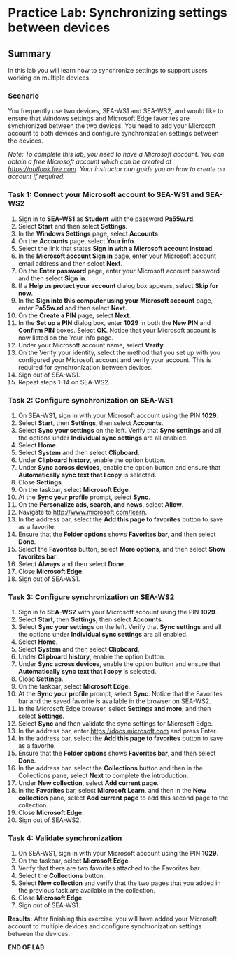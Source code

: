 # Practice Lab: Synchronizing settings between devices

## Summary

In this lab you will learn how to synchronize settings to support users working on multiple devices.

### Scenario

You frequently use two devices, SEA-WS1 and SEA-WS2, and would like to ensure that Windows settings and Microsoft Edge favorites are synchronized between the two devices. You need to add your Microsoft account to both devices and configure synchronization settings between the devices.

*Note: To complete this lab, you need to have a Microsoft account. You can obtain a free Microsoft account which can be created at https://outlook.live.com. Your instructor can guide you on how to create an account if required.*

### Task 1: Connect your Microsoft account to SEA-WS1 and SEA-WS2

1.  Sign in to **SEA-WS1** as **Student** with the password **Pa55w.rd**.
2.  Select **Start** and then select **Settings**.
3.  In the **Windows Settings** page, select **Accounts**.
4.  On the **Accounts** page, select **Your info**. 
5.  Select the link that states **Sign in with a Microsoft account instead**.
6.  In the **Microsoft account Sign in** page, enter your Microsoft account email address and then select **Next**.
7.  On the **Enter password** page, enter your Microsoft account password and then select **Sign in**.
8.  If a **Help us protect your account** dialog box appears, select **Skip for now**.
9.  In the **Sign into this computer using your Microsoft account** page, enter **Pa55w.rd** and then select **Next**.
10.  On the **Create a PIN** page, select **Next**.
11.  In the **Set up a PIN** dialog box, enter **1029** in both the **New PIN** and **Confirm PIN** boxes. Select **OK**. Notice that your Microsoft account is now listed on the Your info page.
12.  Under your Microsoft account name, select **Verify**.
13.  On the Verify your identity, select the method that you set up with you configured your Microsoft account and verify your account. This is required for synchronization between devices.
14.  Sign out of SEA-WS1.
15.  Repeat steps 1-14 on SEA-WS2.

### Task 2: Configure synchronization on SEA-WS1

1.  On SEA-WS1, sign in with your Microsoft account using the PIN **1029**.
2.  Select **Start**, then **Settings**, then select **Accounts**.
3.  Select **Sync your settings** on the left. Verify that **Sync settings** and all the options under **Individual sync settings** are all enabled.
4.  Select **Home**.
5.  Select **System** and then select **Clipboard**.
6.  Under **Clipboard history**, enable the option button.
7.  Under **Sync across devices**, enable the option button and ensure that **Automatically sync text that I copy** is selected.
8.  Close **Settings**.
9.  On the taskbar, select **Microsoft Edge**.
10.  At the **Sync your profile** prompt, select **Sync**.
11.  On the **Personalize ads, search, and news**, select **Allow**.
12.  Navigate to <http://www.microsoft.com/learn>.
13.  In the address bar, select the **Add this page to favorites** button to save as a favorite.
14.  Ensure that the **Folder options** shows **Favorites bar**, and then select **Done**.
15.  Select the  **Favorites** button, select **More options**, and then select **Show favorites bar**. 
16.  Select **Always** and then select **Done**.
17.  Close **Microsoft Edge**.
18.  Sign out of SEA-WS1. 

### Task 3: Configure synchronization on SEA-WS2

1.  Sign in to **SEA-WS2** with your Microsoft account using the PIN **1029**.
2.  Select **Start**, then **Settings**, then select **Accounts**.
3.  Select **Sync your settings** on the left. Verify that **Sync settings** and all the options under **Individual sync settings** are all enabled.
4.  Select **Home**.
5.  Select **System** and then select **Clipboard**.
6.  Under **Clipboard history**, enable the option button.
7.  Under **Sync across devices**, enable the option button and ensure that **Automatically sync text that I copy** is selected.
8.  Close **Settings**.
9.  On the taskbar, select **Microsoft Edge**.
10.  At the **Sync your profile** prompt, select **Sync**. Notice that the Favorites bar and the saved favorite is available in the browser on SEA-WS2.
11.  In the Microsoft Edge browser, select **Settings and more**, and then select **Settings**.
12.  Select **Sync** and then validate the sync settings for Microsoft Edge.
13.  In the address bar, enter https://docs.microsoft.com and press Enter.
14.  In the address bar, select the **Add this page to favorites** button to save as a favorite.
15.  Ensure that the **Folder options** shows **Favorites bar**, and then select **Done**.
16.  In the address bar. select the **Collections** button and then in the Collections pane, select **Next** to complete the introduction.
17.  Under **New collection**, select **Add current page**.
18.  In the **Favorites** bar, select **Microsoft Learn**, and then in the **New collection** pane, select **Add current page** to add this second page to the collection.
19.  Close **Microsoft Edge**.
20.  Sign out of SEA-WS2. 

### Task 4: Validate synchronization

1.  On SEA-WS1, sign in with your Microsoft account using the PIN **1029**.
2.  On the taskbar, select **Microsoft Edge**.
3.  Verify that there are two favorites attached to the Favorites bar.
4.  Select the **Collections** button.
5.  Select **New collection** and verify that the two pages that you added in the previous task are available in the collection.
6.  Close **Microsoft Edge**.
7.  Sign out of SEA-WS1. 

**Results:** After finishing this exercise, you will have added your Microsoft account to multiple devices and configure synchronization settings between the devices.

**END OF LAB**